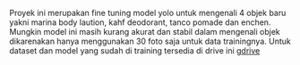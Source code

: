 Proyek ini merupakan fine tuning model yolo untuk mengenali 4 objek baru yakni marina body laution, kahf deodorant, tanco pomade dan enchen. Mungkin model ini masih kurang akurat dan stabil dalam mengenali objek dikarenakan hanya menggunakan 30 foto saja untuk data trainingnya. Untuk dataset dan model yang sudah di training tersedia di drive ini <a href="https://drive.google.com/drive/folders/1ELYgfd6pIoYQLTzbch6FHwVxGhfe90UN?usp=sharing" target=_blank>gdrive</a>
